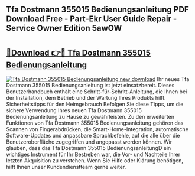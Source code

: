 ## Tfa Dostmann 355015 Bedienungsanleitung PDF Download Free - Part-Ekr User Guide Repair - Service Owner Edition 5awOW

# <h2><a href="http://df2abq0.blite.top/?on=Tfa+Dostmann+355015+Bedienungsanleitung">🔗Download 👉🔴 Tfa Dostmann 355015 Bedienungsanleitung</a></h2>

[![Tfa Dostmann 355015 Bedienungsanleitung new download](https://i.imgur.com/lujVjoI.png)](http://df2abq0.blite.top/?on=Tfa+Dostmann+355015+Bedienungsanleitung)
Ihr neues Tfa Dostmann 355015 Bedienungsanleitung ist jetzt einsatzbereit. Dieses Benutzerhandbuch enthält eine Schritt-für-Schritt-Anleitung, die Ihnen bei der Installation, dem Betrieb und der Wartung Ihres Produkts hilft. Sicherheitstipps für den Heimgebrauch Befolgen Sie diese Tipps, um die sichere Verwendung Ihres neuen Tfa Dostmann 355015 Bedienungsanleitung zu Hause zu gewährleisten. Zu den erweiterten Funktionen von Tfa Dostmann 355015 Bedienungsanleitung gehören das Scannen von Fingerabdrücken, die Smart-Home-Integration, automatische Software-Updates und anpassbare Sprachbefehle, auf die alle über die Benutzeroberfläche zugegriffen und angepasst werden können. Wir glauben, dass das Tfa Dostmann 355015 BedienungsanleitungD ein wichtiges Instrument für Ihr Bestreben war, die Vor- und Nachteile Ihrer letzten Akquisition zu verstehen. Wenn Sie Hilfe oder Klärung benötigen, hilft Ihnen unser Kundendienstteam gerne weiter.
